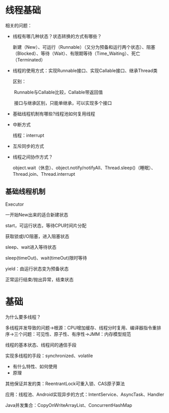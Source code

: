 # 线程基础

相关的问题：

- 线程有哪几种状态？状态转换的方式有哪些？

  新建（New）、可运行（Runnable）（又分为预备和运行两个状态）、阻塞（Blocked）、等待（Wait）、有限期等待（Time_Waiting）、死亡（Terminated）

- 线程的使用方式：实现Runnable接口、实现Callable接口、继承Thread类

  区别：

  ​	Runnable与Callable比较，Callable带返回值

  ​	接口与继承区别，只能单继承，可以实现多个接口

- 基础线程机制有哪些?线程池如何复用线程

- 中断方式

  线程：interrupt

- 互斥同步的方式

- 线程之间协作方式？

  object.wait（休息）、object.notify/notifyAll、Thread.sleep()（睡眠）、Thread.join、Thread.interrupt

## 基础线程机制

Executor

一开始New出来的适合新建状态

start，可运行状态，等待CPU时间片分配

获取锁或I/O阻塞，进入阻塞状态

sleep、wait进入等待状态

sleep(timeOut)、wait(timeOut)限时等待

yield：由运行状态变为预备状态

正常运行结束/抛出异常，结束状态

# 基础

为什么要多线程？

多线程并发导致的问题->根源：CPU增加缓存、线程分时复用、编译器指令重排序->三个问题：可见性、原子性、有序性->JMM：内存模型规范

线程的基本状态、线程间的通信手段

实现多线程的手段：synchronized、volatile

- 有什么特性、如何使用
- 原理

其他保证并发的类：ReentrantLock可重入锁、CAS原子算法

应用：线程池、Android实现异步的方式：IntentService、AsyncTask、Handler

Java并发集合：CopyOnWriteArrayList、ConcurrentHashMap